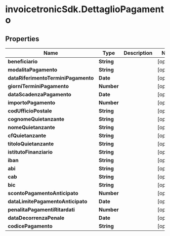 # invoicetronicSdk.DettaglioPagamento

## Properties

Name | Type | Description | Notes
------------ | ------------- | ------------- | -------------
**beneficiario** | **String** |  | [optional] 
**modalitaPagamento** | **String** |  | [optional] 
**dataRiferimentoTerminiPagamento** | **Date** |  | [optional] 
**giorniTerminiPagamento** | **Number** |  | [optional] 
**dataScadenzaPagamento** | **Date** |  | [optional] 
**importoPagamento** | **Number** |  | [optional] 
**codUfficioPostale** | **String** |  | [optional] 
**cognomeQuietanzante** | **String** |  | [optional] 
**nomeQuietanzante** | **String** |  | [optional] 
**cfQuietanzante** | **String** |  | [optional] 
**titoloQuietanzante** | **String** |  | [optional] 
**istitutoFinanziario** | **String** |  | [optional] 
**iban** | **String** |  | [optional] 
**abi** | **String** |  | [optional] 
**cab** | **String** |  | [optional] 
**bic** | **String** |  | [optional] 
**scontoPagamentoAnticipato** | **Number** |  | [optional] 
**dataLimitePagamentoAnticipato** | **Date** |  | [optional] 
**penalitaPagamentiRitardati** | **Number** |  | [optional] 
**dataDecorrenzaPenale** | **Date** |  | [optional] 
**codicePagamento** | **String** |  | [optional] 


